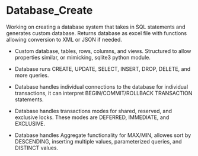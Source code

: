 # Database_Create
Working on creating a database system that takes in SQL statements and generates custom database. Returns database as excel file with functions allowing conversion to XML or JSON if needed.

- Custom database, tables, rows, columns, and views. Structured to allow properties similar, or mimicking, sqlite3 python module.

- Database runs CREATE, UPDATE, SELECT, INSERT, DROP, DELETE, and more queries.

- Database handles individual connections to the database for individual transactions, it can interpret BEGIN/COMMIT/ROLLBACK TRANSACTION statements.

- Database handles transactions modes for shared, reserved, and exclusive locks. These modes are DEFERRED, IMMEDIATE, and EXCLUSIVE.

- Database handles Aggregate functionality for MAX/MIN, allowes sort by DESCENDING, inserting multiple values, parameterized queries, and DISTINCT values.
